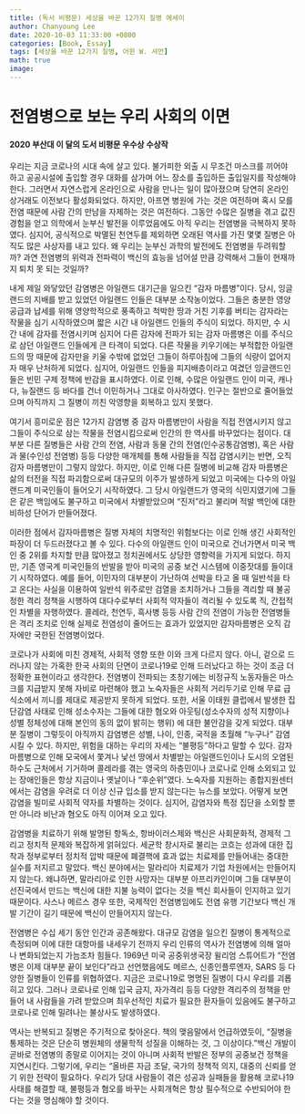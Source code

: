 ```yaml
---
title: (독서 비평문) 세상을 바꾼 12가지 질병 에세이
author: Chanyoung Lee
date: 2020-10-03 11:33:00 +0800
categories: [Book, Essay]
tags: [세상을 바꾼 12가지 질병, 어윈 W. 셔먼]
math: true
image: 
---
```

<H1>전염병으로 보는 우리 사회의 이면 </H1>
<H4>2020 부산대 이 달의 도서 비평문 우수상 수상작</H4>


   우리는 지금 코로나의 시대 속에 살고 있다. 불가피한 외출 시 무조건 마스크를 끼어야 하고 공공시설에 출입할 경우 대화를 삼가며 어느 장소를 출입하든 출입일지를 작성해야 한다. 그러면서 자연스럽게 온라인으로 사람을 만나는 일이 많아졌으며 당연히 온라인 상거래도 이전보다 활성화되었다. 하지만, 아프면 병원에 가는 것은 여전하며 혹시 모를 전염 때문에 사람 간의 만남을 자제하는 것은 여전하다. 그동안 수많은 질병을 겪고 값진 경험을 얻고 의학에서 눈부신 발전을 이루었음에도 아직 우리는 전염병을 극복하지 못하였다. 심지어, 공식적으로 박멸된 천연두를 제외하면 오래된 역사를 가진 몇몇 질병은 아직도 많은 사상자를 내고 있다. 왜 우리는 눈부신 과학의 발전에도 전염병을 두려워할까? 과연 전염병의 위력과 전파력이 백신의 효능을 넘어설 만큼 강력해서 그들이 현재까지 퇴치 못 되는 것일까?

   내게 제일 와닿았던 감염병은 아일랜드 대기근을 일으킨 “감자 마름병”이다. 당시, 잉글랜드의 지배를 받고 있었던 아일랜드 인들은 대부분 소작농이었다. 그들은 충분한 영양 공급과 납세를 위해 영양학적으로 풍족하고 척박한 땅과 거친 기후를 버티는 감자라는 작물을 심기 시작하였으며 짧은 시간 내 아일랜드 인들의 주식이 되었다. 하지만, 수 시간 내에 감자를 전염시키며 심지어 다른 감자에 전파가 되는 감자 마름병은 이를 주식으로 삼던 아일랜드 인들에게 큰 타격이 되었다. 다른 작물을 키우기에는 부적합한 아일랜드의 땅 때문에 감자만을 키울 수밖에 없었던 그들이 하루아침에 그들의 식량이 없어지자 매우 난처하게 되었다. 심지어, 아일랜드 인들을 피지배층이라고 여겼던 잉글랜드인들은 빈민 구제 정책에 반감을 표시하였다. 이로 인해, 수많은 아일랜드 인이 미국, 캐나다, 뉴질랜드 등 바다를 건너 이민하거나 그대로 아사하였다. 인구는 절반으로 줄어들었으며 아직까지 그 질병이 끼친 악영향을 회복하고 있지 못했다.

   여기서 흥미로운 점은 12가지 감염병 중 감자 마름병만이 사람을 직접 전염시키지 않고 그들이 주식으로 삼는 작물을 전염시킴으로써 인간의 한 역사를 바꾸었다는 점이다. 대부분 다른 질병들은 사람 간의 전염, 사람과 동물 간의 전염(인수공통감염병), 혹은 사람과 물(수인성 전염병) 등등 다양한 매개체를 통해 사람들을 직접 감염시키는 반면, 오직 감자 마름병만이 그렇지 않았다. 하지만, 이로 인해 다른 질병에 비교해 감자 마름병은 삶의 터전을 직접 파괴함으로써 대규모의 이주가 발생하게 되었고 미국에는 다수의 아일랜드계 미국인들이 들어오기 시작하였다. 그 당시 아일랜드가 영국의 식민지였기에 그들은 같은 백임에도 불구하고 미국에서 차별받았으며 “진저”라고 불리며 적발 백인에 대한 비하성 단어가 만들어졌다.

   이러한 점에서 감자마름병은 질병 자체의 치명적인 위험보다는 이로 인해 생긴 사회적인 파장이 더 두드러졌다고 볼 수 있다. 다수의 아일랜드 인이 미국으로 건너가면서 미국 백인 중 2위를 차지할 만큼 많아졌고 정치권에서도 상당한 영향력을 가지게 되었다. 하지만, 기존 영국계 미국인들의 반발을 받아 미국의 공중 보건 시스템에 이중잣대를 들이대기 시작하였다. 예를 들어, 이민자의 대부분이 가난하여 선박을 타고 올 때 일반석을 타고 온다는 사실을 이용하여 일반석 위주로만 검열을 조치하거나 그들을 격리할 때 불공정한 격리 정책을 시행하여 대다수로부터 사회적 약자들이 격리될 수 있도록 직, 간접적인 차별을 자행하였다. 콜레라, 천연두, 흑사병 등등 사람 간의 전염이 가능한 전염병들은 격리 조치로 인해 실제로 전염성이 줄어드는 효과가 있었지만 감자마름병은 오직 감자에만 국한된 전염병이었다.

   코로나가 사회에 미친 경제적, 사회적 영향 또한 이와 크게 다르지 않다. 아니, 겉으로 드러나지 않는 가혹한 한국 사회의 단면이 코로나19로 인해 드러났다고 하는 것이 조금 더 정확한 표현이라고 생각한다. 전염병이 전파되는 초창기에는 비정규직 노동자들은 마스크를 지급받지 못해 자비로 마련해야 했고 노숙자들은 사회적 거리두기로 인해 무료 급식소에서 끼니를 제대로 제공받지 못하게 되었다. 또한, 서울 이태원 클럽에서 발생한 집단감염 사태로 인해 성소수자는 그들에 대한 혐오와 아웃팅(성소수자의 성적 지향이나 성별 정체성에 대해 본인의 동의 없이 밝히는 행위) 에 대한 불안감을 갖게 되었다. 대부분 질병이 그렇듯이 아직까지 감염병은 성별, 나이, 인종, 국적을 초월해 “누구나” 감염시킬 수 있다. 하지만, 위험을 대하는 우리의 자세는 “불평등”하다고 말할 수 있다. 감자마름병으로 인해 모국에서 쫓겨나 낯선 땅에서 차별받는 아일랜드인이나 도시의 오염된 하수도 근처에서 기거하며 콜레라를 겪는 영국의 하층민이나 코로나로 인해 소외되고 있는 장애인들은 항상 지금이나 옛날이나 “후순위”였다. 노숙자를 지원하는 종합지원센터에서는 감염을 우려로 더 이상 신규 입소를 받지 않는다는 뉴스를 보았다. 어떻게 보면 감염을 빌미로 사회적 약자를 차별하는 것이다. 심지어, 감염자와 특정 집단을 소외할 뿐만 아니라 비난과 혐오도 아직 이어져 오고 있다.

   감염병을 치료하기 위해 발명된 항독소, 항바이러스제와 백신은 사회문화적, 경제적 그리고 정치적 문제와 복잡하게 얽혀있다. 세균학 창시자로 불리는 코흐는 성과에 대한 집착과 정부로부터 정치적 압박 때문에 폐결핵에 효과 없는 치료제를 만들어내는 중대한 실수를 저지르고 말았다. 백신 분야에서는 말라리아 치료제가 기업 차원에서는 만들어지지 않는다. 왜냐하면, 말라리아로 인한 사망자는 대부분 아프리카인이며 그들 대부분이 선진국에서 만드는 백신에 대한 지불 능력이 없다는 것을 백신 회사들이 인지하고 있기 때문이다. 사스나 메르스 경우 또한, 국제적인 전염병임에도 전염 유행 기간보다 백신 개발 기간이 길기 때문에 백신이 만들어지지 않는다.

   전염병은 수십 세기 동안 인간과 공존해왔다. 대규모 감염을 일으킨 질병이 통계적으로 측정되며 이에 대한 대항마를 내세우기 전까지 우리 인류의 역사가 전염병에 의해 얼마나 변화되었는지 가늠조차 힘들다. 1969년 미국 공중위생국장 윌리엄 스튜어트가 “전염병은 이제 대부분 끝이 보인다”라고 선언했음에도 메르스, 신종인플루엔자, SARS 등 다양한 질병들이 인류를 위협하였다. 지금은 코로나19로 명명된 질병이 다시 우리를 괴롭히고 있다. 그러나 코로나로 인해 입국 금지, 자가격리 등등 다양한 격리주의 정책을 만들어 내 사람들을 가려 받았으며 최우선적인 치료가 필요한 환자들이 있음에도 불구하고 코로나로 인해 밀려나는 불상사도 발생하였다.

   역사는 반복되고 질병은 주기적으로 찾아온다. 책의 맺음말에서 언급하였듯이, “질병을 통제하는 것은 단순히 병원체의 생물학적 성질을 이해하는 것, 그 이상이다.”백신 개발이 곧바로 전염병의 종말로 이어지는 것이 아니며 사회적 반발은 정부의 공중보건 정책을 지연시킨다. 그렇기에, 우리는 “올바른 자금 조달, 국가의 정책적 의지, 대중의 신뢰를 얻기 위한 전략이 필요하다. 우리가 당대 사람들이 겪은 성공과 실패들을 활용해 코로나19 사태를 해결할 때, 불평등과 혐오를 바꾸는 사회개혁은 항상 필수적으로 수반되어야 한다는 것을 명심해야 할 것이다.